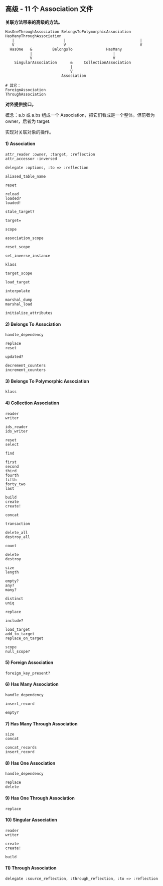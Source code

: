 ## 高级 - 11 个 Association 文件

**关联方法带来的高级的方法。**

```
HasOneThroughAssociation BelongsToPolymorphicAssociation  HasManyThroughAssociation
   |                      |                                 |
   V                      V                                 V
  HasOne   &         BelongsTo               HasMany
           |                                    |
           V                                    V
    SingularAssociation      &     CollectionAssociation
                             |
                             V   
                         Association

# 其它：
ForeignAssociation
ThroughAssociation
```

**对外提供接口。**

概念：a.b 或 a.bs 组成一个 Association，把它们看成是一个整体。但前者为 owner，后者为 target.

实现对关联对象的操作。

#### 1) Association

```
attr_reader :owner, :target, :reflection
attr_accessor :inversed

delegate :options, :to => :reflection
```

```
aliased_table_name

reset

reload
loaded?
loaded!

stale_target?

target=

scope

association_scope

reset_scope

set_inverse_instance

klass

target_scope

load_target

interpolate

marshal_dump
marshal_load

initialize_attributes
```

#### 2) Belongs To Association

```
handle_dependency

replace
reset

updated?

decrement_counters
increment_counters
```

#### 3) Belongs To Polymorphic Association

```
klass
```

#### 4) Collection Association

```
reader
writer

ids_reader
ids_writer

reset
select

find

first
second
third
fourth
fifth
forty_two
last

build
create
create!

concat

transaction

delete_all
destroy_all

count

delete
destroy

size
length

empty?
any?
many?

distinct
uniq

replace

include?

load_target
add_to_target
replace_on_target

scope
null_scope?
```

#### 5) Foreign Association

```
foreign_key_present?
```

#### 6) Has Many Association

```
handle_dependency

insert_record

empty?
```

#### 7) Has Many Through Association

```
size
concat

concat_records
insert_record
```

#### 8) Has One Association

```
handle_dependency

replace
delete
```

#### 9) Has One Through Association

```
replace
```

#### 10) Singular Association

```
reader
writer

create
create!

build
```

#### 11) Through Association

```
delegate :source_reflection, :through_reflection, :to => :reflection
```
